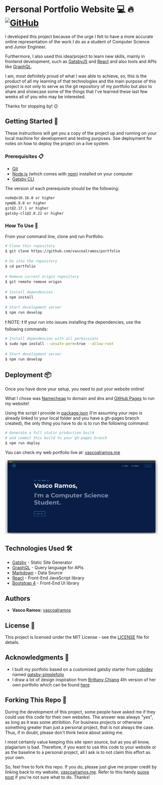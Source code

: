 # Personal Portfolio Website 💻 🔥 [![GitHub](https://img.shields.io/github/license/vascoalramos/portfolio?color=blue)](https://github.com/vascoalramos/portfolio/blob/master/LICENSE.md)

I developed this project because of the urge I felt to have a more accurate online representation of the work I do as a student of Computer Science and Junior Engineer.

Furthermore, I also used this idea/project to learn new skills, mainly in frontend development, such as [GatsbyJS](https://www.gatsbyjs.org/) and [React](https://reactjs.org/) and also tools and APIs like [GraphQL](https://graphql.org/).

I am, most definitely proud of what I was able to achieve, so, this is the product of all my learning of that technologies and the main purpose of this project is not only to serve as the git repository of my portfolio but also to share and showcase some of the things that I've learned these last few weeks all of you who may be interested.

Thanks for stopping by! 😉
## Getting Started 🚀

These instructions will get you a copy of the project up and running on your local machine for development and testing purposes. See deployment for notes on how to deploy the project on a live system.

### Prerequisites 📋

- [Git](https://git-scm.com)
- [Node.js](https://nodejs.org/en/download) (which comes with [npm](http://npmjs.com)) installed on your computer
- [Gatsby CLI](https://www.gatsbyjs.org/docs/quick-start)

The version of each prerequisite should be the following:

```bash
node@v10.16.0 or higher
npm@6.9.0 or higher
git@2.17.1 or higher
gatsby-cli@2.8.22 or higher
```

### How To Use 🔧

From your command line, clone and run Portfolio:

```bash
# Clone this repository
$ git clone https://github.com/vascoalramos/portfolio

# Go into the repository
$ cd portfolio

# Remove current origin repository
$ git remote remove origin

# Install dependencies
$ npm install

# Start development server
$ npm run develop
```

❗️ NOTE: ❗️ If your run into issues installing the dependencies, use the following commands:

```bash
# Install dependencies with all permissions
$ sudo npm install --unsafe-perm=true --allow-root

# Start development server
$ npm run develop
```

## Deployment 📦

Once you have done your setup, you need to put your website online!

What I chose was [Namecheap](https://namecheap.com) to domain and dns and [GitHub Pages](https://pages.github.com) to run my website!

Using the script I provide in [package.json](package.json) (I'm assuming your repo is already linked to your local folder and you have a gh-pages branch created), the only thing you have to do is to run the following command:

```bash
# Generate a full static production build
# and commit this build to your gh-pages branch
$ npm run deploy
```

You can check my web portfolio live at: [vascoalramos.me](https://vascoalramos.me)

![Portfolio Thumbnail](thumbnail.png)

## Technologies Used 🛠️

- [Gatsby](https://www.gatsbyjs.org/) - Static Site Generator
- [GraphQL](https://graphql.org/) - Query language for APIs
- [Markdown](https://www.markdownguide.org/) - Data Source
- [React](https://es.reactjs.org/) - Front-End JavaScript library
- [Bootstrap 4](https://getbootstrap.com/docs/4.3/getting-started/introduction) - Front-End UI library

## Authors

- **Vasco Ramos:** [vascoalramos](https://github.com/vascoalramos)

## License 📄

This project is licensed under the MIT License - see the [LICENSE](LICENSE) file for details.

## Acknowledgments 🎁

- I built my portfolio based on a customised gatsby starter from [cobidev](https://github.com/cobidev) named [gatsby-simplefolio](https://github.com/cobidev/gatsby-simplefolio)
- I draw a lot of design inspiration from [Brittany Chiang](https://github.com/bchiang7) 4th version of her own portfolio which can be found [here](https://brittanychiang.com)

## Forking This Repo 🚨

During the development of this project, some people have asked me if they could use this code for their own websites.
The answer was always "yes", as long as it was some attribition. For business projects or otherwise something greater than just a personal project, that is not always the case. Thus, if in doubt, please don't think twice about asking me.

I most certainly value keeping this site open source, but as you all know, plagiarism is bad. Therefore, if you want to use this code to your website or as the baseline to a personal project, all I ask is to not claim this effort as your own.

So, feel free to fork this repo. If you do, please just give me proper credit by linking back to my website, [vascoalramos.me](https://vascoalramos.me). Refer to this handy [quora post](https://www.quora.com/Is-it-bad-to-copy-other-peoples-code) if you're not sure what to do. Thanks!
